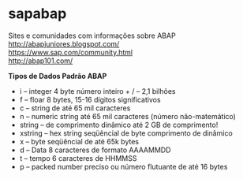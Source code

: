# sapabap  
Sites e comunidades com informações sobre ABAP  
http://abapjuniores.blogspot.com/  
https://www.sap.com/community.html  
http://abap101.com/  
  
  
  
**Tipos de Dados Padrão ABAP**  
  
* i –  integer 4 byte número inteiro + / – 2,1 bilhões  
* f –  floar 8 bytes, 15-16 dígitos significativos  
* c – string de até 65 mil caracteres  
* n – numeric string até 65 mil caracteres (número não-matemático)  
* string – de comprimento dinâmico até 2 GB de comprimento!  
* xstring –  hex string seqüêncial de byte comprimento de dinâmico  
* x –  byte seqüêncial de até 65k bytes  
* d –  Data 8 caracteres de formato AAAAMMDD  
* t –  tempo 6 caracteres de HHMMSS  
* p  – packed number preciso ou número flutuante de até 16 bytes  

